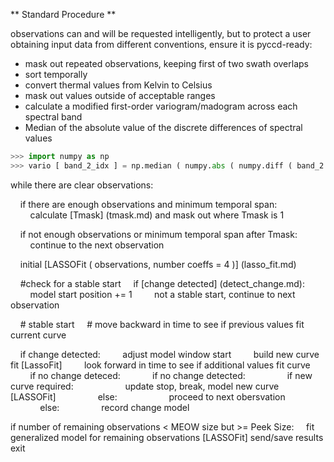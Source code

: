 ** Standard Procedure **  

observations can and will be requested intelligently, but to protect a user
obtaining input data from different conventions, ensure it is pyccd-ready:
- mask out repeated observations, keeping first of two swath overlaps
- sort temporally
- convert thermal values from Kelvin to Celsius
- mask out values outside of acceptable ranges
- calculate a modified first-order variogram/madogram across each spectral band
 - Median of the absolute value of the discrete differences of spectral values
 ```python
 >>> import numpy as np
 >>> vario [ band_2_idx ] = np.median ( numpy.abs ( numpy.diff ( band_2 ) ) )
 ```  

while there are clear observations:

&nbsp;&nbsp;&nbsp;&nbsp;if there are enough observations and minimum temporal span:
&nbsp;&nbsp;&nbsp;&nbsp;&nbsp;&nbsp;&nbsp;&nbsp;calculate [Tmask] (tmask.md) and mask out where Tmask is 1

&nbsp;&nbsp;&nbsp;&nbsp;if not enough observations or minimum temporal span after Tmask:
&nbsp;&nbsp;&nbsp;&nbsp;&nbsp;&nbsp;&nbsp;&nbsp;continue to the next observation

&nbsp;&nbsp;&nbsp;&nbsp;initial [LASSOFit ( observations, number coeffs = 4 )] (lasso_fit.md)

&nbsp;&nbsp;&nbsp;&nbsp;#check for a stable start
&nbsp;&nbsp;&nbsp;&nbsp;if [change detected] (detect_change.md):
&nbsp;&nbsp;&nbsp;&nbsp;&nbsp;&nbsp;&nbsp;&nbsp;model start position += 1
&nbsp;&nbsp;&nbsp;&nbsp;&nbsp;&nbsp;&nbsp;&nbsp;not a stable start, continue to next observation

&nbsp;&nbsp;&nbsp;&nbsp;# stable start
&nbsp;&nbsp;&nbsp;&nbsp;# move backward in time to see if previous values fit current curve

&nbsp;&nbsp;&nbsp;&nbsp;if change detected:
&nbsp;&nbsp;&nbsp;&nbsp;&nbsp;&nbsp;&nbsp;&nbsp;adjust model window start
&nbsp;&nbsp;&nbsp;&nbsp;&nbsp;&nbsp;&nbsp;&nbsp;build new curve fit [LassoFit]
&nbsp;&nbsp;&nbsp;&nbsp;&nbsp;&nbsp;&nbsp;&nbsp;look forward in time to see if additional values fit curve
&nbsp;&nbsp;&nbsp;&nbsp;&nbsp;&nbsp;&nbsp;&nbsp;if no change deteced:
&nbsp;&nbsp;&nbsp;&nbsp;&nbsp;&nbsp;&nbsp;&nbsp;&nbsp;&nbsp;&nbsp;&nbsp;if no change detected:
&nbsp;&nbsp;&nbsp;&nbsp;&nbsp;&nbsp;&nbsp;&nbsp;&nbsp;&nbsp;&nbsp;&nbsp;&nbsp;&nbsp;&nbsp;&nbsp;if new curve required:
&nbsp;&nbsp;&nbsp;&nbsp;&nbsp;&nbsp;&nbsp;&nbsp;&nbsp;&nbsp;&nbsp;&nbsp;&nbsp;&nbsp;&nbsp;&nbsp;&nbsp;&nbsp;&nbsp;&nbsp;update stop, break, model new curve [LASSOFit]
&nbsp;&nbsp;&nbsp;&nbsp;&nbsp;&nbsp;&nbsp;&nbsp;&nbsp;&nbsp;&nbsp;&nbsp;&nbsp;&nbsp;&nbsp;&nbsp;else:
&nbsp;&nbsp;&nbsp;&nbsp;&nbsp;&nbsp;&nbsp;&nbsp;&nbsp;&nbsp;&nbsp;&nbsp;&nbsp;&nbsp;&nbsp;&nbsp;&nbsp;&nbsp;&nbsp;&nbsp;proceed to next obersvation
&nbsp;&nbsp;&nbsp;&nbsp;&nbsp;&nbsp;&nbsp;&nbsp;&nbsp;&nbsp;&nbsp;&nbsp;else:
&nbsp;&nbsp;&nbsp;&nbsp;&nbsp;&nbsp;&nbsp;&nbsp;&nbsp;&nbsp;&nbsp;&nbsp;&nbsp;&nbsp;&nbsp;&nbsp;record change model

if number of remaining observations < MEOW size but >= Peek Size:
&nbsp;&nbsp;&nbsp;&nbsp;fit generalized model for remaining observations [LASSOFit]
send/save results
exit
